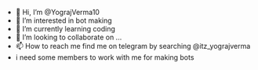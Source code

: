- 👋 Hi, I’m @YograjVerma10
- 👀 I’m interested in bot making
- 🌱 I’m currently learning coding
- 💞️ I’m looking to collaborate on ...
- 📫 How to reach me find me on telegram by searching @itz_yograjverma
- i need some members to work with me for making bots 
<!---
YograjVerma10/YograjVerma10 is a ✨ special ✨ repository because its `README.md` (this file) appears on your GitHub profile.
You can click the Preview link to take a look at your changes.
--->
